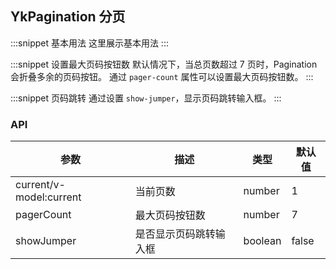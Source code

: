 ## YkPagination 分页

:::snippet
基本用法
这里展示基本用法
<PaginationPrimary/>
:::

:::snippet
设置最大页码按钮数
默认情况下，当总页数超过 7 页时，Pagination 会折叠多余的页码按钮。 通过 `pager-count` 属性可以设置最大页码按钮数。
<PaginationPagerCount/>
:::

:::snippet
页码跳转
通过设置 `show-jumper`，显示页码跳转输入框。
<PaginationShowJumper/>
:::

### API

| 参数                    | 描述                   | 类型    | 默认值 |
| ----------------------- | ---------------------- | ------- | ------ |
| current/v-model:current | 当前页数               | number  | 1      |
| pagerCount              | 最大页码按钮数         | number  | 7      |
| showJumper              | 是否显示页码跳转输入框 | boolean | false  |
